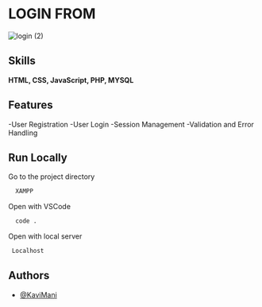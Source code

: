 
# LOGIN FROM

![login (2)](https://github.com/user-attachments/assets/b840bc1a-ecc5-4450-a6fe-dd6c5f7fc051)

## Skills

**HTML, CSS, JavaScript, PHP, MYSQL** 

## Features

-User Registration
-User Login
-Session Management
-Validation and Error Handling





## Run Locally

Go to the project directory

```bash
  XAMPP
```

Open with VSCode

```bash
  code .
```

Open with local server

```bash
 Localhost
```


## Authors

- [@KaviMani](https://www.github.com/KaviMani09)
